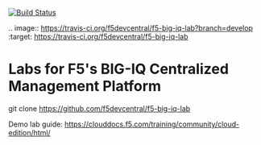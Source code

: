 [![Build Status](https://travis-ci.com/F5Networks/f5-wafaas-openstack.svg?branch=master)](https://travis-ci.com/F5Networks/f5-wafaas-openstack)

.. image:: https://travis-ci.org/f5devcentral/f5-big-iq-lab?branch=develop
    :target: https://travis-ci.org/f5devcentral/f5-big-iq-lab

# Labs for F5's BIG-IQ Centralized Management Platform

git clone https://github.com/f5devcentral/f5-big-iq-lab

Demo lab guide: https://clouddocs.f5.com/training/community/cloud-edition/html/
